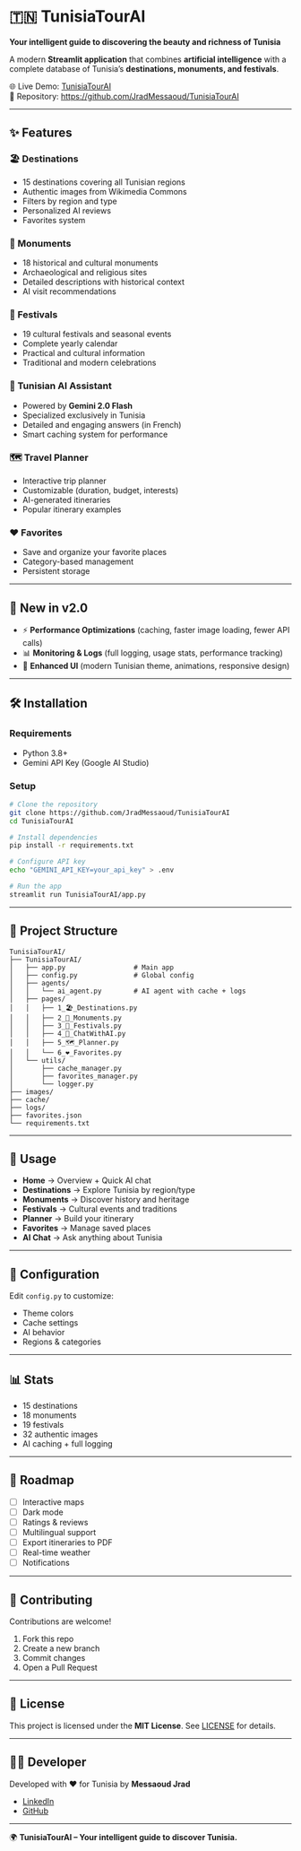 
# 🇹🇳 TunisiaTourAI

**Your intelligent guide to discovering the beauty and richness of Tunisia**  

A modern **Streamlit application** that combines **artificial intelligence** with a complete database of Tunisia’s **destinations, monuments, and festivals**.  

🌐 Live Demo: [TunisiaTourAI](https://tunisiatourai.streamlit.app/)  
📂 Repository: https://github.com/JradMessaoud/TunisiaTourAI  

---

## ✨ Features

### 🏖️ Destinations
- 15 destinations covering all Tunisian regions  
- Authentic images from Wikimedia Commons  
- Filters by region and type  
- Personalized AI reviews  
- Favorites system  

### 🗿 Monuments
- 18 historical and cultural monuments  
- Archaeological and religious sites  
- Detailed descriptions with historical context  
- AI visit recommendations  

### 🎉 Festivals
- 19 cultural festivals and seasonal events  
- Complete yearly calendar  
- Practical and cultural information  
- Traditional and modern celebrations  

### 🤖 Tunisian AI Assistant
- Powered by **Gemini 2.0 Flash**  
- Specialized exclusively in Tunisia  
- Detailed and engaging answers (in French)  
- Smart caching system for performance  

### 🗺️ Travel Planner
- Interactive trip planner  
- Customizable (duration, budget, interests)  
- AI-generated itineraries  
- Popular itinerary examples  

### ❤️ Favorites
- Save and organize your favorite places  
- Category-based management  
- Persistent storage  

---

## 🚀 New in v2.0

- ⚡ **Performance Optimizations** (caching, faster image loading, fewer API calls)  
- 📊 **Monitoring & Logs** (full logging, usage stats, performance tracking)  
- 🎨 **Enhanced UI** (modern Tunisian theme, animations, responsive design)  

---

## 🛠️ Installation

### Requirements
- Python 3.8+  
- Gemini API Key (Google AI Studio)  

### Setup
```bash
# Clone the repository
git clone https://github.com/JradMessaoud/TunisiaTourAI
cd TunisiaTourAI

# Install dependencies
pip install -r requirements.txt

# Configure API key
echo "GEMINI_API_KEY=your_api_key" > .env

# Run the app
streamlit run TunisiaTourAI/app.py
````

---

## 📁 Project Structure

```
TunisiaTourAI/
├── TunisiaTourAI/
│   ├── app.py                 # Main app
│   ├── config.py              # Global config
│   ├── agents/
│   │   └── ai_agent.py        # AI agent with cache + logs
│   ├── pages/
│   │   ├── 1_🏖️_Destinations.py
│   │   ├── 2_🗿_Monuments.py
│   │   ├── 3_🎉_Festivals.py
│   │   ├── 4_🤖_ChatWithAI.py
│   │   ├── 5_🗺️_Planner.py
│   │   └── 6_❤️_Favorites.py
│   └── utils/
│       ├── cache_manager.py
│       ├── favorites_manager.py
│       └── logger.py
├── images/                    
├── cache/                     
├── logs/                      
├── favorites.json             
└── requirements.txt
```

---

## 🎯 Usage

* **Home** → Overview + Quick AI chat
* **Destinations** → Explore Tunisia by region/type
* **Monuments** → Discover history and heritage
* **Festivals** → Cultural events and traditions
* **Planner** → Build your itinerary
* **Favorites** → Manage saved places
* **AI Chat** → Ask anything about Tunisia

---

## 🔧 Configuration

Edit `config.py` to customize:

* Theme colors
* Cache settings
* AI behavior
* Regions & categories

---

## 📊 Stats

* 15 destinations
* 18 monuments
* 19 festivals
* 32 authentic images
* AI caching + full logging

---

## 📝 Roadmap

* [ ] Interactive maps
* [ ] Dark mode
* [ ] Ratings & reviews
* [ ] Multilingual support
* [ ] Export itineraries to PDF
* [ ] Real-time weather
* [ ] Notifications

---

## 🤝 Contributing

Contributions are welcome!

1. Fork this repo
2. Create a new branch
3. Commit changes
4. Open a Pull Request

---

## 📄 License

This project is licensed under the **MIT License**. See [LICENSE](LICENSE) for details.

---

## 👨‍💻 Developer

Developed with ❤️ for Tunisia by **Messaoud Jrad**

* [LinkedIn](https://www.linkedin.com/in/messaoud-jrad-1a9250321/)
* [GitHub](https://github.com/JradMessaoud)

---

🌍 **TunisiaTourAI – Your intelligent guide to discover Tunisia.**

